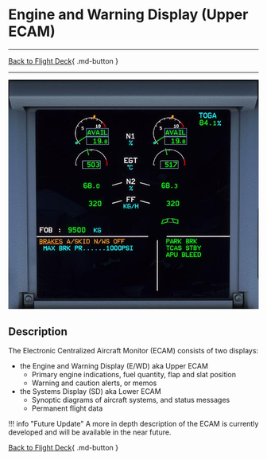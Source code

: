 # Engine and Warning Display (Upper ECAM)

---

[Back to Flight Deck](../index.md){ .md-button }

---

![Upper ECAM](../../../assets/a32nx-briefing/front/Upper-ECAM.jpg "Upper ECAM")

## Description

The Electronic Centralized Aircraft Monitor (ECAM) consists of two displays:

- the Engine and Warning Display (E/WD) aka Upper ECAM
    - Primary engine indications, fuel quantity, flap and slat position
    - Warning and caution alerts, or memos
- the Systems Display (SD) aka Lower ECAM
    - Synoptic diagrams of aircraft systems, and status messages
    - Permanent flight data


<!-- TODO: UPDATE -->
!!! info "Future Update"
    A more in depth description of the ECAM is currently developed and will be available in the near future.

[Back to Flight Deck](../index.md){ .md-button }

